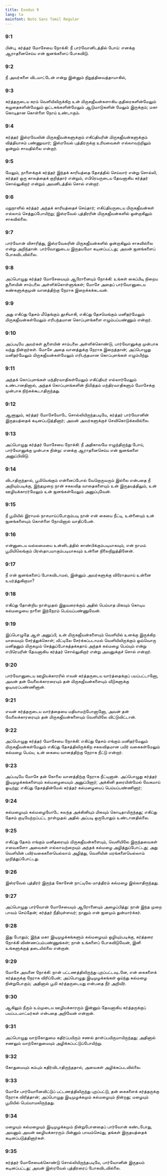 ```yaml
---
title: Exodus 9
lang: ta
mainfont: Noto Sans Tamil Regular
---
```


###  9:1

பின்பு, கர்த்தர் மோசேயை நோக்கி: நீ பார்வோனிடத்தில் போய்: எனக்கு ஆராதனைசெய்ய என் ஜனங்களைப் போகவிடு.

###  9:2

நீ அவர்களை விடமாட்டேன் என்று இன்னும் நிறுத்திவைத்தாயாகில்,

###  9:3

கர்த்தருடைய கரம் வெளியிலிருக்கிற உன் மிருகஜீவன்களாகிய குதிரைகளின்மேலும் கழுதைகளின்மேலும் ஒட்டகங்களின்மேலும் ஆடுமாடுகளின் மேலும் இருக்கும்; மகா கொடிதான கொள்ளை நோய் உண்டாகும்.

###  9:4

கர்த்தர் இஸ்ரவேலின் மிருகஜீவன்களுக்கும் எகிப்தியரின் மிருகஜீவன்களுக்கும் வித்தியாசம் பண்ணுவார்; இஸ்ரவேல் புத்திரருக்கு உரியவைகள் எல்லாவற்றிலும் ஒன்றும் சாவதில்லை என்றார்.

###  9:5

மேலும், நாளைக்குக் கர்த்தர் இந்தக் காரியத்தை தேசத்தில் செய்வார் என்று சொல்லி, கர்த்தர் ஒரு காலத்தைக் குறித்தார் என்றும், எபிரெயருடைய தேவனாகிய கர்த்தர் சொல்லுகிறார் என்றும் அவனிடத்தில் சொல் என்றார்.

###  9:6

மறுநாளில் கர்த்தர் அந்தக் காரியத்தைச் செய்தார்; எகிப்தியருடைய மிருகஜீவன்கள் எல்லாம் செத்துப்போயிற்று; இஸ்ரவேல் புத்திரரின் மிருகஜீவன்களில் ஒன்றாகிலும் சாகவில்லை.

###  9:7

பார்வோன் விசாரித்து, இஸ்ரவேலரின் மிருகஜீவன்களில் ஒன்றாகிலும் சாகவில்லை என்று அறிந்தான். பார்வோனுடைய இருதயமோ கடினப்பட்டது; அவன் ஜனங்களைப் போகவிடவில்லை.

###  9:8

அப்பொழுது கர்த்தர் மோசேயையும் ஆரோனையும் நோக்கி: உங்கள் கைப்பிடி நிறைய சூளையின் சாம்பலை அள்ளிக்கொள்ளுங்கள்; மோசே அதைப் பார்வோனுடைய கண்களுக்குமுன் வானத்திற்கு நேராக இறைக்கக்கடவன்.

###  9:9

அது எகிப்து தேசம் மீதெங்கும் தூசியாகி, எகிப்து தேசமெங்கும் மனிதர்மேலும் மிருகஜீவன்கள்மேலும் எரிபந்தமான கொப்புளங்களை எழும்பப்பண்ணும் என்றார்.

###  9:10

அப்படியே அவர்கள் சூளையின் சாம்பலை அள்ளிக்கொண்டு, பார்வோனுக்கு முன்பாக வந்து நின்றார்கள். மோசே அதை வானத்துக்கு நேராக இறைத்தான்; அப்பொழுது மனிதர்மேலும் மிருகஜீவன்கள்மேலும் எரிபந்தமான கொப்புளங்கள் எழும்பிற்று.

###  9:11

அந்தக் கொப்புளங்கள் மந்திரவாதிகள்மேலும் எகிப்தியர் எல்லார்மேலும் உண்டானதினால், அந்தக் கொப்புளங்களின் நிமித்தம் மந்திரவாதிகளும் மோசேக்கு முன்பாக நிற்கக்கூடாதிருந்தது.

###  9:12

ஆனாலும், கர்த்தர் மோசேயோடே சொல்லியிருந்தபடியே, கர்த்தர் பார்வோனின் இருதயத்தைக் கடினப்படுத்தினார்; அவன் அவர்களுக்குச் செவிகொடுக்கவில்லை.

###  9:13

அப்பொழுது கர்த்தர் மோசேயை நோக்கி: நீ அதிகாலமே எழுந்திருந்து போய், பார்வோனுக்கு முன்பாக நின்று: எனக்கு ஆராதனைசெய்ய என் ஜனங்களை அனுப்பிவிடு.

###  9:14

விடாதிருந்தால், பூமியெங்கும் என்னைப்போல் வேறொருவரும் இல்லை என்பதை நீ அறியும்படிக்கு, இந்தமுறை நான் சகலவித வாதைகளையும் உன் இருதயத்திலும், உன் ஊழியக்காரர்மேலும் உன் ஜனங்கள்மேலும் அனுப்புவேன்.

###  9:15

நீ பூமியில் இராமல் நாசமாய்ப்போகும்படி நான் என் கையை நீட்டி, உன்னையும் உன் ஜனங்களையும் கொள்ளை நோயினால் வாதிப்பேன்.

###  9:16

என்னுடைய வல்லமையை உன்னிடத்தில் காண்பிக்கும்படியாகவும், என் நாமம் பூமியிலெங்கும் பிரஸ்தாபமாகும்படியாகவும் உன்னை நிலைநிறுத்தினேன்.

###  9:17

நீ என் ஜனங்களைப் போகவிடாமல், இன்னும் அவர்களுக்கு விரோதமாய் உன்னை உயர்த்துகிறாயா?

###  9:18

எகிப்து தோன்றிய நாள்முதல் இதுவரைக்கும் அதில் பெய்யாத மிகவும் கொடிய கல்மழையை நாளை இந்நேரம் பெய்யப்பண்ணுவேன்.

###  9:19

இப்பொழுதே ஆள் அனுப்பி, உன் மிருகஜீவன்களையும் வெளியில் உனக்கு இருக்கிற யாவையும் சேர்த்துக்கொள்; வீட்டிலே சேர்க்கப்படாமல் வெளியிலிருக்கும் ஒவ்வொரு மனிதனும் மிருகமும் செத்துப்போகத்தக்கதாய் அந்தக் கல்மழை பெய்யும் என்று எபிரெயரின் தேவனாகிய கர்த்தர் சொல்லுகிறார் என்று அவனுக்குச் சொல் என்றார்.

###  9:20

பார்வோனுடைய ஊழியக்காரரில் எவன் கர்த்தருடைய வார்த்தைக்குப் பயப்பட்டானோ, அவன் தன் வேலைக்காரரையும் தன் மிருகஜீவன்களையும் வீடுகளுக்கு ஓடிவரப்பண்ணினான்.

###  9:21

எவன் கர்த்தருடைய வார்த்தையை மதியாமற்போனானோ, அவன் தன் வேலைக்காரரையும் தன் மிருகஜீவன்களையும் வெளியிலே விட்டுவிட்டான்.

###  9:22

அப்பொழுது கர்த்தர் மோசேயை நோக்கி: எகிப்து தேசம் எங்கும் மனிதர்மேலும் மிருகஜீவன்கள்மேலும் எகிப்து தேசத்திலிருக்கிற சகலவிதமான பயிர் வகைகள்மேலும் கல்மழை பெய்ய, உன் கையை வானத்திற்கு நேராக நீட்டு என்றார்.

###  9:23

அப்படியே மோசே தன் கோலை வானத்திற்கு நேராக நீட்டினான். அப்பொழுது கர்த்தர் இடிமுழக்கங்களையும் கல்மழையையும் அனுப்பினார்; அக்கினி தரையின்மேல் வேகமாய் ஓடிற்று; எகிப்து தேசத்தின்மேல் கர்த்தர் கல்மழையைப் பெய்யப்பண்ணினார்;

###  9:24

கல்மழையும் கல்மழையோடே கலந்த அக்கினியும் மிகவும் கொடிதாயிருந்தது; எகிப்து தேசம் குடியேற்றப்பட்ட நாள்முதல் அதில் அப்படி ஒருபோதும் உண்டானதில்லை.

###  9:25

எகிப்து தேசம் எங்கும் மனிதரையும் மிருகஜீவன்களையும், வெளியிலே இருந்தவைகள் எவைகளோ அவைகள் எல்லாவற்றையும் அந்தக் கல்மழை அழித்துப்போட்டது; அது வெளியின் பயிர்வகைகளையெல்லாம் அழித்து, வெளியின் மரங்களையெல்லாம் முறித்துப்போட்டது.

###  9:26

இஸ்ரவேல் புத்திரர் இருந்த கோசேன் நாட்டிலே மாத்திரம் கல்மழை இல்லாதிருந்தது.

###  9:27

அப்பொழுது பார்வோன் மோசேயையும் ஆரோனையும் அழைப்பித்து: நான் இந்த முறை பாவம் செய்தேன்; கர்த்தர் நீதியுள்ளவர்; நானும் என் ஜனமும் துன்மார்க்கர்.

###  9:28

இது போதும்; இந்த மகா இடிமுழக்கங்களும் கல்மழையும் ஒழியும்படிக்கு, கர்த்தரை நோக்கி விண்ணப்பம்பண்ணுங்கள்; நான் உங்களைப் போகவிடுவேன், இனி உங்களுக்குத் தடையில்லை என்றான்.

###  9:29

மோசே அவனை நோக்கி: நான் பட்டணத்திலிருந்து புறப்பட்டவுடனே, என் கைகளைக் கர்த்தருக்கு நேராக விரிப்பேன்; அப்பொழுது இடிமுழக்கங்கள் ஓய்ந்து கல்மழை நின்றுபோகும்; அதினால் பூமி கர்த்தருடையது என்பதை நீர் அறிவீர்.

###  9:30

ஆகிலும் நீரும் உம்முடைய ஊழியக்காரரும் இன்னும் தேவனாகிய கர்த்தருக்குப் பயப்படமாட்டீர்கள் என்பதை அறிவேன் என்றான்.

###  9:31

அப்பொழுது வாற்கோதுமை கதிர்ப்பயிரும் சணல் தாள்ப்பயிருமாயிருந்தது; அதினால் சணலும் வாற்கோதுமையும் அழிக்கப்பட்டுப்போயிற்று.

###  9:32

கோதுமையும் கம்பும் கதிர்விடாதிருந்ததால், அவைகள் அழிக்கப்படவில்லை.

###  9:33

மோசே பார்வோனைவிட்டுப் பட்டணத்திலிருந்து புறப்பட்டு, தன் கைகளைக் கர்த்தருக்கு நேராக விரித்தான்; அப்பொழுது இடிமுழக்கமும் கல்மழையும் நின்றது; மழையும் பூமியில் பெய்யாமலிருந்தது.

###  9:34

மழையும் கல்மழையும் இடிமுழக்கமும் நின்றுபோனதைப் பார்வோன் கண்டபோது, அவனும் அவன் ஊழியக்காரரும் பின்னும் பாவம்செய்து, தங்கள் இருதயத்தைக் கடினப்படுத்தினார்கள்.

###  9:35

கர்த்தர் மோசேயைக்கொண்டு சொல்லியிருந்தபடியே, பார்வோனின் இருதயம் கடினப்பட்டது; அவன் இஸ்ரவேல் புத்திரரைப் போகவிடவில்லை.

